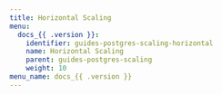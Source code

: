 ```yaml
---
title: Horizontal Scaling
menu:
  docs_{{ .version }}:
    identifier: guides-postgres-scaling-horizontal
    name: Horizontal Scaling
    parent: guides-postgres-scaling
    weight: 10
menu_name: docs_{{ .version }}
---
```

